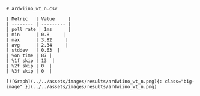 
    # ardwiino_wt_n.csv

    | Metric   | Value     |
    | -------- | --------- |
    | poll rate | 1ms      |
    | min      | 0.8     |
    | max      | 3.82     |
    | avg      | 2.34     |
    | stddev   | 0.63  |
    | %on time | 87 |
    | %1f skip | 13  |
    | %2f skip | 0  |
    | %3f skip | 0  |

    [![Graph](../../assets/images/results/ardwiino_wt_n.png){: class="big-image" }](../../assets/images/results/ardwiino_wt_n.png)

    